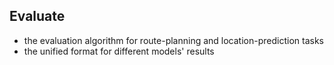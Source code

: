 ## Evaluate

* the evaluation algorithm for route-planning and location-prediction tasks
* the unified format for different models' results